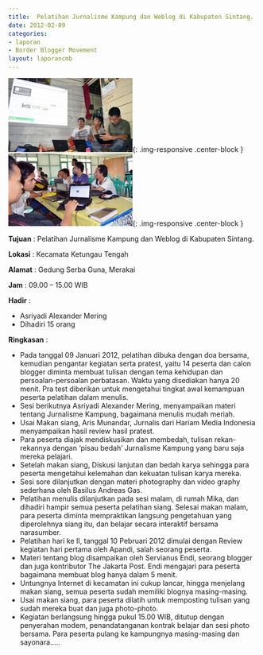 ```yaml
---
title:  Pelatihan Jurnalisme Kampung dan Weblog di Kabupaten Sintang. 
date: 2012-02-09
categories:
- laporan
- Border Blogger Movement
layout: laporancmb
---
```


![250px-FEBRUARI_09_2012_PELATIHAN_BBM_DI_MERAKAI_SINTANG.jpg](/_uploads/250px-FEBRUARI_09_2012_PELATIHAN_BBM_DI_MERAKAI_SINTANG.jpg){: .img-responsive .center-block }
![250px-FEBRUARI_10_2012_PELATIHAN_BBM_DI_SINTANG.jpg](/_uploads/250px-FEBRUARI_10_2012_PELATIHAN_BBM_DI_SINTANG.jpg){: .img-responsive .center-block }

**Tujuan** :  Pelatihan Jurnalisme Kampung dan Weblog di Kabupaten Sintang. 

**Lokasi** :  Kecamata Ketungau Tengah 

**Alamat** :  Gedung Serba Guna, Merakai 

**Jam** :  09.00 – 15.00 WIB 

**Hadir** :
* Asriyadi Alexander Mering
* Dihadiri 15 orang   

**Ringkasan** :
* Pada tanggal 09 Januari 2012, pelatihan dibuka dengan doa  bersama, kemudian pengantar kegiatan serta pratest, yaitu 14 peserta dan  calon blogger diminta membuat tulisan dengan tema kehidupan dan  persoalan-persoalan perbatasan. Waktu yang disediakan hanya 20 menit.  Pra test diberikan untuk mengetahui tingkat awal kemampuan peserta  pelatihan dalam menulis.
* Sesi berikutnya Asriyadi Alexander Mering,  menyampaikan materi tentang Jurnalisme Kampung, bagaimana menulis mudah meriah.
* Usai Makan siang,  Aris Munandar, Jurnalis dari Hariam Media Indonesia menyampaikan hasil review hasil pratest. 
* Para peserta diajak mendiskusikan dan membedah, tulisan  rekan-rekannya dengan ‘pisau bedah’ Jurnalisme Kampung yang baru saja  mereka pelajari.
* Setelah makan siang, Diskusi lanjutan dan bedah karya sehingga para  peserta mengetahui kelemahan dan kekuatan tulisan  karya mereka. 
* Sesi sore dilanjutkan dengan materi photography dan video graphy sederhana oleh Basilus Andreas Gas.
* Pelatihan menulis dilanjutkan pada sesi malam, di rumah Mika, dan  dihadiri hampir semua  peserta pelatihan siang.  Selesai makan malam,  para peserta diminta mempraktikan langsung pengetahuan yang diperolehnya  siang itu, dan  belajar secara interaktif bersama narasumber.
* Pelatihan hari ke II, tanggal 10 Pebruari 2012 dimulai dengan Review kegiatan hari pertama oleh Apandi, salah seorang peserta.
* Materi tentang blog disampaikan oleh Servianus Endi, seorang  blogger dan juga kontributor The Jakarta Post. Endi mengajari para  peserta bagaimana membuat blog hanya dalam 5 menit. 
* Untungnya Internet di kecamatan ini cukup lancar, hingga menjelang  makan siang, semua peserta sudah memiliki blognya masing-masing. 
* Usai makan siang, para peserta dilatih untuk memposting  tulisan yang sudah mereka buat dan juga photo-photo.
* Kegiatan berlangsung hingga pukul 15.00 WIB, ditutup dengan  penyerahan modem, penandatanganan kontrak belajar dan sesi photo  bersama. Para peserta pulang ke kampungnya masing-masing dan sayonara…..

